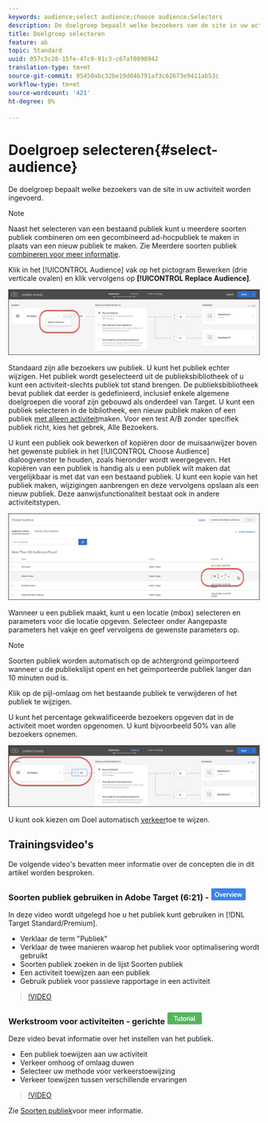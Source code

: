 ```yaml
---
keywords: audience;select audience;choose audience;Selectors
description: De doelgroep bepaalt welke bezoekers van de site in uw activiteit worden ingevoerd.
title: Doelgroep selecteren
feature: ab
topic: Standard
uuid: 057c3c28-15fe-47c9-91c3-c67af0898942
translation-type: tm+mt
source-git-commit: 95450abc32be19d04b791af3c62673e9411ab53c
workflow-type: tm+mt
source-wordcount: '421'
ht-degree: 0%

---
```



# Doelgroep selecteren{#select-audience}

De doelgroep bepaalt welke bezoekers van de site in uw activiteit worden ingevoerd.

>[!NOTE]
>
>Naast het selecteren van een bestaand publiek kunt u meerdere soorten publiek combineren om een gecombineerd ad-hocpubliek te maken in plaats van een nieuw publiek te maken. Zie Meerdere soorten publiek [combineren voor meer informatie](/help/c-target/combining-multiple-audiences.md#concept_A7386F1EA4394BD2AB72399C225981E5).

Klik in het [!UICONTROL Audience] vak op het pictogram Bewerken (drie verticale ovalen) en klik vervolgens op **[!UICONTROL Replace Audience]**.

![Publiek vervangen, optie](/help/c-activities/t-test-ab/t-test-create-ab/assets/replace-audience.png)

Standaard zijn alle bezoekers uw publiek. U kunt het publiek echter wijzigen. Het publiek wordt geselecteerd uit de publieksbibliotheek of u kunt een activiteit-slechts publiek tot stand brengen. De publieksbibliotheek bevat publiek dat eerder is gedefinieerd, inclusief enkele algemene doelgroepen die vooraf zijn gebouwd als onderdeel van Target. U kunt een publiek selecteren in de bibliotheek, een nieuw publiek [](/help/c-target/c-audiences/create-audience.md#task_1D507519D3AD4390B507F188BD294DC1)maken of een publiek [met alleen activiteit](/help/c-target/creating-activity-only-audience.md#concept_A6BADCF530ED4AE1852E677FEBE68483)maken. Voor een test A/B zonder specifiek publiek richt, kies het gebrek, Alle Bezoekers.

U kunt een publiek ook bewerken of kopiëren door de muisaanwijzer boven het gewenste publiek in het [!UICONTROL Choose Audience] dialoogvenster te houden, zoals hieronder wordt weergegeven. Het kopiëren van een publiek is handig als u een publiek wilt maken dat vergelijkbaar is met dat van een bestaand publiek. U kunt een kopie van het publiek maken, wijzigingen aanbrengen en deze vervolgens opslaan als een nieuw publiek. Deze aanwijsfunctionaliteit bestaat ook in andere activiteitstypen.

![Publiek aanwijzen](/help/c-activities/t-test-ab/t-test-create-ab/assets/audience_picker_hover-new.png)

Wanneer u een publiek maakt, kunt u een locatie (mbox) selecteren en parameters voor die locatie opgeven. Selecteer onder Aangepaste parameters het vakje en geef vervolgens de gewenste parameters op.

>[!NOTE]
>
>Soorten publiek worden automatisch op de achtergrond geïmporteerd wanneer u de publiekslijst opent en het geïmporteerde publiek langer dan 10 minuten oud is.

Klik op de pijl-omlaag om het bestaande publiek te verwijderen of het publiek te wijzigen.

U kunt het percentage gekwalificeerde bezoekers opgeven dat in de activiteit moet worden opgenomen. U kunt bijvoorbeeld 50% van alle bezoekers opnemen.

![Percentage publiek](/help/c-activities/t-test-ab/t-test-create-ab/assets/audperc-new.png)

U kunt ook kiezen om Doel automatisch [verkeer](/help/c-activities/automated-traffic-allocation/automated-traffic-allocation.md#concept_A1407678796B4C569E94CBA8A9F7F5D4)toe te wijzen.

## Trainingsvideo&#39;s

De volgende video&#39;s bevatten meer informatie over de concepten die in dit artikel worden besproken.

### Soorten publiek gebruiken in Adobe Target (6:21) - ![overzichtsbadge](/help/assets/overview.png)

In deze video wordt uitgelegd hoe u het publiek kunt gebruiken in [!DNL Target Standard/Premium].

* Verklaar de term &quot;Publiek&quot;
* Verklaar de twee manieren waarop het publiek voor optimalisering wordt gebruikt
* Soorten publiek zoeken in de lijst Soorten publiek
* Een activiteit toewijzen aan een publiek
* Gebruik publiek voor passieve rapportage in een activiteit

>[!VIDEO](https://video.tv.adobe.com/v/17398)

### Werkstroom voor activiteiten - gerichte ![zelfstudie (2:14)](/help/assets/tutorial.png)

Deze video bevat informatie over het instellen van het publiek.

* Een publiek toewijzen aan uw activiteit
* Verkeer omhoog of omlaag duwen
* Selecteer uw methode voor verkeerstoewijzing
* Verkeer toewijzen tussen verschillende ervaringen

>[!VIDEO](https://video.tv.adobe.com/v/17385)

Zie [Soorten publiek](/help/c-target/c-audiences/audiences.md#concept_65BE870D290E412D8BBF557EEA67C271)voor meer informatie.
